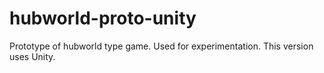 # hubworld-proto-unity
Prototype of hubworld type game. Used for experimentation. This version uses Unity.
